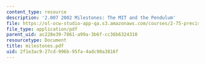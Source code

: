 ```yaml
---
content_type: resource
description: '2.007 2002 Milestones: The MIT and the Pendulum'
file: https://ol-ocw-studio-app-qa.s3.amazonaws.com/courses/2-75-precision-machine-design-fall-2001/2f1e3ac927cd996b95fa4adc90a3816f_milestones.pdf
file_type: application/pdf
parent_uid: ac228e39-7861-a99a-3b6f-cc36b6324310
resourcetype: Document
title: milestones.pdf
uid: 2f1e3ac9-27cd-996b-95fa-4adc90a3816f
---
```

